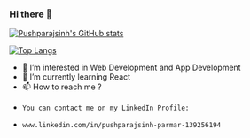 ### Hi there 👋
[![Pushparajsinh's GitHub stats](https://github-readme-stats.vercel.app/api?username=pushparajsinh2211&hide=contribs,prs&count_private=true&theme=one_dark_pro)](https://github.com/anuraghazra/github-readme-stats)

[![Top Langs](https://github-readme-stats.vercel.app/api/top-langs/?username=pushparajsinh2211)](https://github.com/anuraghazra/github-readme-stats)


- 👀 I’m interested in Web Development and App Development
- 🌱 I’m currently learning React
- 📫 How to reach me ? 
-     You can contact me on my LinkedIn Profile: 
-     www.linkedin.com/in/pushparajsinh-parmar-139256194

<!---
pushparajsinh2211/pushparajsinh2211 is a ✨ special ✨ repository because its `README.md` (this file) appears on your GitHub profile.
You can click the Preview link to take a look at your changes.
--->
